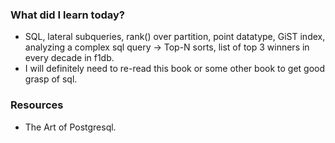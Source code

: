 ### What did I learn today?

- SQL, lateral subqueries, rank() over partition, point datatype, GiST index, analyzing a complex sql query -> Top-N sorts, list of top 3 winners in every decade in f1db.
- I will definitely need to re-read this book or some other book to get good grasp of sql.
### Resources
- The Art of Postgresql.